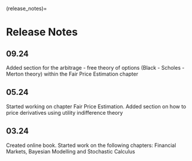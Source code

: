 (release_notes)=

# Release Notes

## 09.24
Added section for the arbitrage - free theory of options (Black - Scholes - Merton theory) within the Fair Price Estimation chapter

## 05.24
Started working on chapter Fair Price Estimation. Added section on how to price derivatives using utility indifference theory

## 03.24
Created online book. Started work on the following chapters: Financial Markets, Bayesian Modelling and Stochastic Calculus




